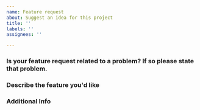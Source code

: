 ```yaml
---
name: Feature request
about: Suggest an idea for this project
title: ''
labels: ''
assignees: ''

---
```


### **Is your feature request related to a problem? If so please state that problem.**

### **Describe the feature you'd like**

### **Additional Info**
